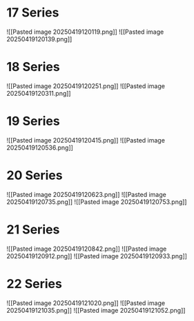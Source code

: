 
# 17 Series

![[Pasted image 20250419120119.png]]
![[Pasted image 20250419120139.png]]


# 18 Series

![[Pasted image 20250419120251.png]]
![[Pasted image 20250419120311.png]]



# 19 Series

![[Pasted image 20250419120415.png]]
![[Pasted image 20250419120536.png]]



# 20 Series


![[Pasted image 20250419120623.png]]
![[Pasted image 20250419120735.png]]
![[Pasted image 20250419120753.png]]



# 21 Series

![[Pasted image 20250419120842.png]]
![[Pasted image 20250419120912.png]]
![[Pasted image 20250419120933.png]]



# 22 Series

![[Pasted image 20250419121020.png]]
![[Pasted image 20250419121035.png]]
![[Pasted image 20250419121052.png]]
